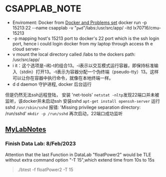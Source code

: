 # CSAPPLAB_NOTE

- Enviroment: Docker from [Docker and Problems set](https://github.com/Maecenas/ICS-15213-CSAPP3e-CMU)
docker run -p 15213:22 --name csapplab -v "`pwd`"/labs:/usr/src/app/ -itd lx70716/cmu-15213
- -p mapping host's 15213 port to docker's 22 port which is the ssh login port, hence i could login docker from my laptop through access th    e cloud server-
- v mount the local directory called /labs to the dockers path: /usr/src/app/
- i it：这个选项是-i和-t的组合13。-i表示以交互模式运行容器，即保持标准输入（stdin）打开13。-t表示为容器分配一个伪终端（pseudo-tty）13。这样
可以让你在容器中执行命令，就像在本地终端一样。
- d d daemon 守护进程, docker 后台运行

但是仍然无法ssh远程登陆，
安装 'net-tools'
`netstat -nltp`发现22端口并未被监听，该docker并未启动ssh
安装sshd
`apt-get install openssh-server`
运行sshd 
`/usr/sbin/sshd`
报错:
'Missing privilege separation directory: /run/sshd'
`mkdir -p /run/sshd`
再次启动，22端口成功监听
## [MyLabNotes](./csapp_lab.md)

### Finish Data Lab: 8/Feb/2023

Attention that the last Function in DataLab "floatPower2" would be TLE without extra command option "-T 15",which extend time from 10s to 15s

> ./btest -f floatPower2 -T 15
